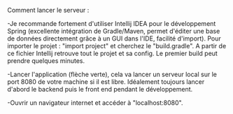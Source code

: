Comment lancer le serveur : 

-Je recommande fortement d'utiliser Intellij IDEA pour le développement Spring (excellente intégration de Gradle/Maven, permet d'éditer une base de données directement grâce à un GUI dans l'IDE, facilité d'import).
Pour importer le projet : "import project" et cherchez le "build.gradle". A partir de ce fichier Intellij retrouve tout le projet et sa config.
Le premier build peut prendre quelques minutes.

-Lancer l'application (flèche verte), cela va lancer un serveur local sur le port 8080 de votre machine si il est libre. Idéalement toujours lancer d'abord le backend puis le front end pendant le développement.

-Ouvrir un navigateur internet et accéder à "localhost:8080".
